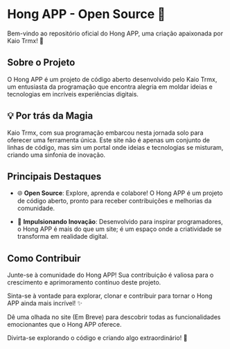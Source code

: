# Hong APP - Open Source 🚀

Bem-vindo ao repositório oficial do Hong APP, uma criação apaixonada por Kaio Trmx! 🌟

## Sobre o Projeto

O Hong APP é um projeto de código aberto desenvolvido pelo Kaio Trmx, um entusiasta da programação que encontra alegria em moldar ideias e tecnologias em incríveis experiências digitais.

## 💡 Por trás da Magia

Kaio Trmx, com sua programação embarcou nesta jornada solo para oferecer uma ferramenta única. Este site não é apenas um conjunto de linhas de código, mas sim um portal onde ideias e tecnologias se misturam, criando uma sinfonia de inovação.

## Principais Destaques

- 🌐 **Open Source**: Explore, aprenda e colabore! O Hong APP é um projeto de código aberto, pronto para receber contribuições e melhorias da comunidade.
  
- 🚀 **Impulsionando Inovação**: Desenvolvido para inspirar programadores, o Hong APP é mais do que um site; é um espaço onde a criatividade se transforma em realidade digital.

## Como Contribuir

Junte-se à comunidade do Hong APP! Sua contribuição é valiosa para o crescimento e aprimoramento contínuo deste projeto.

Sinta-se à vontade para explorar, clonar e contribuir para tornar o Hong APP ainda mais incrível! ✨

Dê uma olhada no site (Em Breve) para descobrir todas as funcionalidades emocionantes que o Hong APP oferece.

Divirta-se explorando o código e criando algo extraordinário! 🚀
